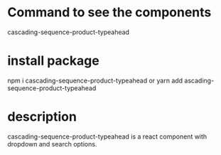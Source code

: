 # Command to see the components
cascading-sequence-product-typeahead

# install package
npm i cascading-sequence-product-typeahead or yarn add ascading-sequence-product-typeahead

# description
cascading-sequence-product-typeahead is a react component with dropdown and search options.